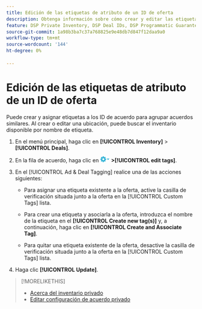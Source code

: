 ```yaml
---
title: Edición de las etiquetas de atributo de un ID de oferta
description: Obtenga información sobre cómo crear y editar las etiquetas de atributos para un ID de oferta.
feature: DSP Private Inventory, DSP Deal IDs, DSP Programmatic Guaranteed Deals
source-git-commit: 1a98b3ba7c37a768825e9e48db7d847f12daa9a0
workflow-type: tm+mt
source-wordcount: '144'
ht-degree: 0%

---
```


# Edición de las etiquetas de atributo de un ID de oferta

Puede crear y asignar etiquetas a los ID de acuerdo para agrupar acuerdos similares. Al crear o editar una ubicación, puede buscar el inventario disponible por nombre de etiqueta.

1. En el menú principal, haga clic en **[!UICONTROL Inventory]** > **[!UICONTROL Deals]**.

1. En la fila de acuerdo, haga clic en ![Menú Opciones](/help/dsp/assets/options-menu.png) **>[!UICONTROL edit tags]**.

1. En el [!UICONTROL Ad & Deal Tagging] realice una de las acciones siguientes:

   * Para asignar una etiqueta existente a la oferta, active la casilla de verificación situada junto a la oferta en la [!UICONTROL Custom Tags] lista.

   * Para crear una etiqueta y asociarla a la oferta, introduzca el nombre de la etiqueta en el **[!UICONTROL Create new tag(s)]** y, a continuación, haga clic en **[!UICONTROL Create and Associate Tag]**.

   * Para quitar una etiqueta existente de la oferta, desactive la casilla de verificación situada junto a la oferta en la [!UICONTROL Custom Tags] lista.

1. Haga clic **[!UICONTROL Update]**.

>[!MORELIKETHIS]
>
>* [Acerca del inventario privado](private-inventory-about.md)
>* [Editar configuración de acuerdo privado](/help/dsp/inventory/deal-id-edit.md)


